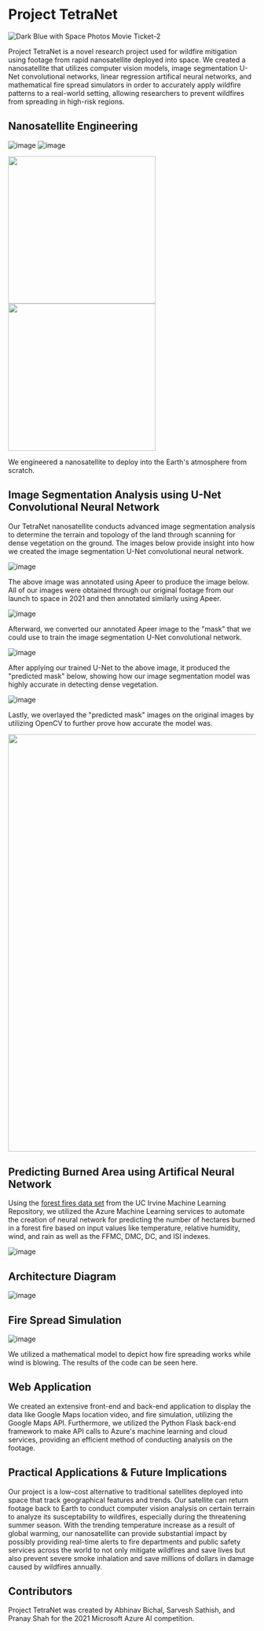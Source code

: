 # Project TetraNet
![Dark Blue with Space Photos Movie Ticket-2](https://user-images.githubusercontent.com/34663815/113470227-9b910d80-9419-11eb-8f61-eee0820e20e4.png)

Project TetraNet is a novel research project used for wildfire mitigation using footage from rapid nanosatellite deployed into space. We created a nanosatellite that utilizes computer vision models, image segmentation U-Net convolutional networks, linear regression artifical neural networks, and mathematical fire spread simulators in order to accurately apply wildfire patterns to a real-world setting, allowing researchers to prevent wildfires from spreading in high-risk regions.

## Nanosatellite Engineering

![image](https://user-images.githubusercontent.com/65915193/113235068-11557780-9268-11eb-88a5-1da251bd10b5.png)
![image](https://user-images.githubusercontent.com/65915193/113235206-482b8d80-9268-11eb-9f64-8d097736f1ef.png)

<img src="https://user-images.githubusercontent.com/65915193/113466894-e5bbc400-9404-11eb-81d6-a066f42b0cdb.png" width="300"> <img src="https://user-images.githubusercontent.com/65915193/113532977-547a5800-9592-11eb-8aa7-a2f37e05831f.png" width="300">

We engineered a nanosatellite to deploy into the Earth's atmosphere from scratch.

## Image Segmentation Analysis using U-Net Convolutional Neural Network

Our TetraNet nanosatellite conducts advanced image segmentation analysis to determine the terrain and topology of the land through scanning for dense vegetation on the ground. The images below provide insight into how we created the image segmentation U-Net convolutional neural network.

![image](https://user-images.githubusercontent.com/65915193/113466073-83f85b80-93fe-11eb-8fd1-9d46f0f20d39.png)

The above image was annotated using Apeer to produce the image below. All of our images were obtained through our original footage from our launch to space in 2021 and then annotated similarly using Apeer. 

![image](https://user-images.githubusercontent.com/65915193/113466742-b48ec400-9403-11eb-90d6-e0942d18d397.png)

Afterward, we converted our annotated Apeer image to the "mask" that we could use to train the image segmentation U-Net convolutional network.

![image](https://user-images.githubusercontent.com/65915193/113466307-62986f00-9400-11eb-9ea6-c8c17a10446e.png)

After applying our trained U-Net to the above image, it produced the "predicted mask" below, showing how our image segmentation model was highly accurate in detecting dense vegetation. 

![image](https://user-images.githubusercontent.com/65915193/113466312-6b894080-9400-11eb-905d-58190ceb45be.png)

Lastly, we overlayed the "predicted mask" images on the original images by utilizing OpenCV to further prove how accurate the model was.

<img src="https://user-images.githubusercontent.com/65915193/113470107-8bc4f980-9418-11eb-92be-ccad9027ff4b.png" width="850">

## Predicting Burned Area using Artifical Neural Network

Using the [forest fires data set](http://archive.ics.uci.edu/ml/datasets/Forest+Fires) from the UC Irvine Machine Learning Repository, we utilized the Azure Machine Learning services to automate the creation of neural network for predicting the number of hectares burned in a forest fire based on input values like temperature, relative humidity, wind, and rain as well as the FFMC, DMC, DC, and ISI indexes.

![image](https://user-images.githubusercontent.com/65915193/113236263-29c69180-926a-11eb-9d14-76c16691f2c6.png)

## Architecture Diagram

![image](https://user-images.githubusercontent.com/65915193/113535113-25ff7b80-9598-11eb-81b9-700f3b2d7234.png)

## Fire Spread Simulation

![image](https://cdn.discordapp.com/attachments/465657359482617856/828480371246366720/video.gif)

We utilized a mathematical model to depict how fire spreading works while wind is blowing. The results of the code can be seen here.  

## Web Application

We created an extensive front-end and back-end application to display the data like Google Maps location video, and fire simulation, utilizing the Google Maps API.
Furthermore, we utilized the Python Flask back-end framework to make API calls to Azure's machine learning and cloud services, providing an efficient method of conducting analysis on the footage.

## Practical Applications & Future Implications

Our project is a low-cost alternative to traditional satellites deployed into space that track geographical features and trends. Our satellite can return footage back to Earth to conduct computer vision analysis on certain terrain to analyze its susceptability to wildfires, especially during the threatening summer season. With the trending temperature increase as a result of global warming, our nanosatellite can provide substantial impact by possibly providing real-time alerts to fire departments and public safety services across the world to not only mitigate wildfires and save lives but also prevent severe smoke inhalation and save millions of dollars in damage caused by wildfires annually.

## Contributors

Project TetraNet was created by Abhinav Bichal, Sarvesh Sathish, and Pranay Shah for the 2021 Microsoft Azure AI competition.
